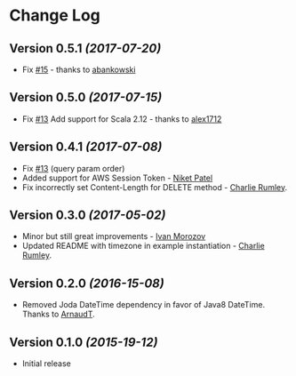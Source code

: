 Change Log
==========

Version 0.5.1 *(2017-07-20)*
----------------------------

* Fix [#15](https://github.com/ticofab/aws-request-signer/issues/15) - thanks to [abankowski](https://github.com/abankowski)

Version 0.5.0 *(2017-07-15)*
----------------------------

* Fix [#13](https://github.com/ticofab/aws-request-signer/issues/13) Add support for Scala 2.12 - thanks to [alex1712](https://github.com/alex1712)

Version 0.4.1 *(2017-07-08)*
----------------------------

* Fix [#13](https://github.com/ticofab/aws-request-signer/issues/9) (query param order) 
* Added support for AWS Session Token - [Niket Patel](https://github.com/patelniketm)
* Fix incorrectly set Content-Length for DELETE method - [Charlie Rumley](https://github.com/charles-rumley).
 

Version 0.3.0 *(2017-05-02)*
----------------------------
 
* Minor but still great improvements - [Ivan Morozov](https://github.com/allquantor)
* Updated README with timezone in example instantiation - [Charlie Rumley](https://github.com/charles-rumley).


Version 0.2.0 *(2016-15-08)*
----------------------------

* Removed Joda DateTime dependency in favor of Java8 DateTime. Thanks to [ArnaudT](https://github.com/ArnaudT).


Version 0.1.0 *(2015-19-12)*
----------------------------

* Initial release
